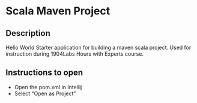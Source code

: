 # Scala Maven Project

## Description
Hello World Starter application for building a maven scala project. Used for instruction during 1904Labs Hours with Experts course.

## Instructions to open
- Open the pom.xml in Intellij
- Select “Open as Project”
